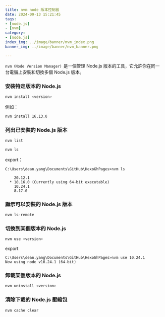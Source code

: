 ```yaml
---
title: nvm node 版本控制器
date: 2024-09-13 15:21:45
tags:
- [node.js]
- [nvm]
category:
- [node.js]
index_img: ../image/banner/nvm_index.png
banner_img: ../image/banner/nvm_banner.png

---
```

`nvm（Node Version Manager）`是一個管理 Node.js 版本的工具，它允許你在同一台電腦上安裝和切換多個 Node.js 版本。

### 安裝特定版本的 Node.js

```bash
nvm install <version>
```

例如：

```bash
nvm install 16.13.0
```

### 列出已安裝的 Node.js 版本

```bash
nvm list
```

```bash
nvm ls
```

export：

```text
C:\Users\dean.yang\Documents\GitHub\HexoGhPages>nvm ls

    20.12.1
  * 18.16.0 (Currently using 64-bit executable)
    10.24.1
    8.17.0
```

### 顯示可以安裝的 Node.js 版本

```bash
nvm ls-remote
```

### 切換到某個版本的 Node.js

```bash
nvm use <version>
```

export

```text
C:\Users\dean.yang\Documents\GitHub\HexoGhPages>nvm use 10.24.1
Now using node v10.24.1 (64-bit)
```

### 卸載某個版本的 Node.js

```bash
nvm uninstall <version>
```

### 清除下載的 Node.js 壓縮包

```bash
nvm cache clear
```

